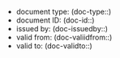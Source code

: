 - document type: (doc-type::)
- document ID: (doc-id::)
- issued by: (doc-issuedby::)
- valid from: (doc-valiidfrom::)
- valid to: (doc-validto::)
